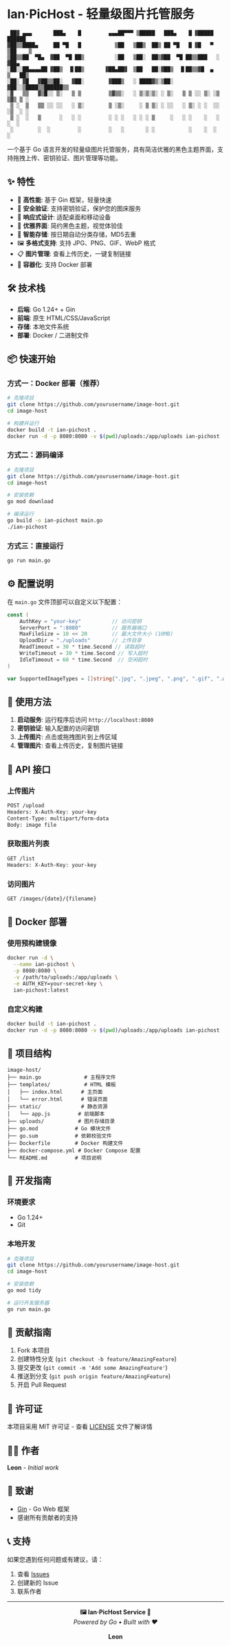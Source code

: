 # Ian·PicHost - 轻量级图片托管服务

```
 ██▓ ▄▄▄       ███▄    █         ▄▄▄██▀▀▀ ▒█████   ███▄    █ ▓█████   ██████ 
▓██▒▒████▄     ██ ▀█   █           ▒██   ▒██▒  ██▒ ██ ▀█   █ ▓█   ▀ ▒██    ▒ 
▒██▒▒██  ▀█▄  ▓██  ▀█ ██▒          ░██   ▒██░  ██▒▓██  ▀█ ██▒▒███   ░ ▓██▄   
░██░░██▄▄▄▄██ ▓██▒  ▐▌██▒       ▓██▄██▓  ▒██   ██░▓██▒  ▐▌██▒▒▓█  ▄   ▒   ██▒
░██░ ▓█   ▓██▒▒██░   ▓██░        ▓███▒   ░ ████▓▒░▒██░   ▓██░░▒████▒▒██████▒▒
░▓   ▒▒   ▓▒█░░ ▒░   ▒ ▒         ▒▓▒▒░   ░ ▒░▒░▒░ ░ ▒░   ▒ ▒ ░░ ▒░ ░▒ ▒▓▒ ▒ ░
 ▒ ░  ▒   ▒▒ ░░ ░░   ░ ▒░        ▒ ░▒░     ░ ▒ ▒░ ░ ░░   ░ ▒░ ░ ░  ░░ ░▒  ░ ░
 ▒ ░  ░   ▒      ░   ░ ░         ░ ░ ░   ░ ░ ░ ▒     ░   ░ ░    ░   ░  ░  ░  
 ░        ░  ░         ░         ░   ░       ░ ░           ░    ░  ░      ░  
```

一个基于 Go 语言开发的轻量级图片托管服务，具有简洁优雅的黑色主题界面，支持拖拽上传、密钥验证、图片管理等功能。

## ✨ 特性

- 🚀 **高性能**: 基于 Gin 框架，轻量快速
- 🔐 **安全验证**: 支持密钥验证，保护您的图床服务
- 📱 **响应式设计**: 适配桌面和移动设备
- 🎨 **优雅界面**: 简约黑色主题，视觉体验佳
- 📁 **智能存储**: 按日期自动分类存储，MD5去重
- 🖼️ **多格式支持**: 支持 JPG、PNG、GIF、WebP 格式
- 📋 **图片管理**: 查看上传历史，一键复制链接
- 🐳 **容器化**: 支持 Docker 部署

## 🛠️ 技术栈

- **后端**: Go 1.24+ + Gin
- **前端**: 原生 HTML/CSS/JavaScript
- **存储**: 本地文件系统
- **部署**: Docker / 二进制文件

## 📦 快速开始

### 方式一：Docker 部署（推荐）

```bash
# 克隆项目
git clone https://github.com/yourusername/image-host.git
cd image-host

# 构建并运行
docker build -t ian-pichost .
docker run -d -p 8080:8080 -v $(pwd)/uploads:/app/uploads ian-pichost
```

### 方式二：源码编译

```bash
# 克隆项目
git clone https://github.com/yourusername/image-host.git
cd image-host

# 安装依赖
go mod download

# 编译运行
go build -o ian-pichost main.go
./ian-pichost
```

### 方式三：直接运行

```bash
go run main.go
```

## ⚙️ 配置说明

在 `main.go` 文件顶部可以自定义以下配置：

```go
const (
    AuthKey = "your-key"          // 访问密钥
    ServerPort = ":8080"          // 服务器端口
    MaxFileSize = 10 << 20        // 最大文件大小 (10MB)
    UploadDir = "./uploads"       // 上传目录
    ReadTimeout = 30 * time.Second // 读取超时
    WriteTimeout = 30 * time.Second // 写入超时
    IdleTimeout = 60 * time.Second  // 空闲超时
)

var SupportedImageTypes = []string{".jpg", ".jpeg", ".png", ".gif", ".webp"}
```

## 🚀 使用方法

1. **启动服务**: 运行程序后访问 `http://localhost:8080`
2. **密钥验证**: 输入配置的访问密钥
3. **上传图片**: 点击或拖拽图片到上传区域
4. **管理图片**: 查看上传历史，复制图片链接

## 📡 API 接口

### 上传图片
```bash
POST /upload
Headers: X-Auth-Key: your-key
Content-Type: multipart/form-data
Body: image file
```

### 获取图片列表
```bash
GET /list
Headers: X-Auth-Key: your-key
```

### 访问图片
```bash
GET /images/{date}/{filename}
```

## 🐳 Docker 部署

### 使用预构建镜像
```bash
docker run -d \
  --name ian-pichost \
  -p 8080:8080 \
  -v /path/to/uploads:/app/uploads \
  -e AUTH_KEY=your-secret-key \
  ian-pichost:latest
```

### 自定义构建
```bash
docker build -t ian-pichost .
docker run -d -p 8080:8080 -v $(pwd)/uploads:/app/uploads ian-pichost
```

## 📁 项目结构

```
image-host/
├── main.go              # 主程序文件
├── templates/           # HTML 模板
│   ├── index.html      # 主页面
│   └── error.html      # 错误页面
├── static/             # 静态资源
│   └── app.js         # 前端脚本
├── uploads/           # 图片存储目录
├── go.mod            # Go 模块文件
├── go.sum            # 依赖校验文件
├── Dockerfile        # Docker 构建文件
├── docker-compose.yml # Docker Compose 配置
└── README.md         # 项目说明
```

## 🔧 开发指南

### 环境要求
- Go 1.24+
- Git

### 本地开发
```bash
# 克隆项目
git clone https://github.com/yourusername/image-host.git
cd image-host

# 安装依赖
go mod tidy

# 运行开发服务器
go run main.go
```

## 🤝 贡献指南

1. Fork 本项目
2. 创建特性分支 (`git checkout -b feature/AmazingFeature`)
3. 提交更改 (`git commit -m 'Add some AmazingFeature'`)
4. 推送到分支 (`git push origin feature/AmazingFeature`)
5. 开启 Pull Request

## 📄 许可证

本项目采用 MIT 许可证 - 查看 [LICENSE](LICENSE) 文件了解详情

## 👨‍💻 作者

**Leon** - *Initial work*

## 🙏 致谢

- [Gin](https://github.com/gin-gonic/gin) - Go Web 框架
- 感谢所有贡献者的支持

## 📞 支持

如果您遇到任何问题或有建议，请：

1. 查看 [Issues](https://github.com/yourusername/image-host/issues)
2. 创建新的 Issue
3. 联系作者

---

<div align="center">
  <strong>🖼️ Ian·PicHost Service 📸</strong><br>
  <em>Powered by Go • Built with ❤️</em><br><br>
  <strong>Leon</strong>
</div>
